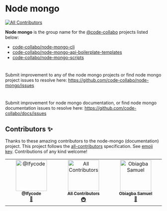 # Node mongo

<!-- ALL-CONTRIBUTORS-BADGE:START - Do not remove or modify this section -->
[![All Contributors](https://img.shields.io/badge/all_contributors-3-orange.svg?style=flat-square)](#contributors-)
<!-- ALL-CONTRIBUTORS-BADGE:END -->

**Node mongo** is the group name for the [@code-collabo](https://github.com/code-collabo) projects listed below: 
- [code-collabo/node-mongo-cli](https://github.com/code-collabo/node-mongo-cli)
- [code-collabo/node-mongo-api-boilerplate-templates](https://github.com/code-collabo/node-mongo-api-boilerplate-templates)
- [code-collabo/node-mongo-scripts](https://github.com/code-collabo/node-mongo-scripts)

#
Submit improvement to any of the node mongo projects or find node mongo project issues to resolve here: https://github.com/code-collabo/node-mongo/issues

#
Submit improvement for node mongo documentation, or find node mongo documentation issues to resolve here: https://github.com/code-collabo/docs/issues

## Contributors ✨

Thanks to these amazing contributors to the node-mongo (documentation) project. This project follows the [all-contributors](https://github.com/all-contributors/all-contributors) specification. See [emoji key](https://allcontributors.org/docs/en/emoji-key). Contributions of any kind welcome!

<!-- ALL-CONTRIBUTORS-LIST:START - Do not remove or modify this section -->
<!-- prettier-ignore-start -->
<!-- markdownlint-disable -->
<table>
  <tbody>
    <tr>
      <td align="center" valign="top" width="16.66%"><a href="https://github.com/Ifycode"><img src="https://avatars.githubusercontent.com/u/45185388?v=4?s=100" width="100px;" alt="@Ifycode"/><br /><sub><b>@Ifycode</b></sub></a><br /><a href="https://github.com/code-collabo/node-mongo/commits?author=Ifycode" title="Documentation">📖</a></td>
      <td align="center" valign="top" width="16.66%"><a href="https://allcontributors.org"><img src="https://avatars.githubusercontent.com/u/46410174?v=4?s=100" width="100px;" alt="All Contributors"/><br /><sub><b>All Contributors</b></sub></a><br /><a href="#infra-all-contributors" title="Infrastructure (Hosting, Build-Tools, etc)">🚇</a></td>
      <td align="center" valign="top" width="16.66%"><a href="https://github.com/samuko-things"><img src="https://avatars.githubusercontent.com/u/75276934?v=4?s=100" width="100px;" alt="Obiagba Samuel"/><br /><sub><b>Obiagba Samuel</b></sub></a><br /><a href="https://github.com/code-collabo/node-mongo/commits?author=samuko-things" title="Documentation">📖</a></td>
    </tr>
  </tbody>
</table>

<!-- markdownlint-restore -->
<!-- prettier-ignore-end -->

<!-- ALL-CONTRIBUTORS-LIST:END -->

